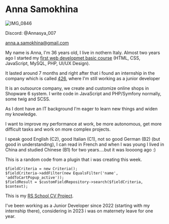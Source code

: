 # Anna Samokhina
![IMG_0846](https://github.com/user-attachments/assets/132fbbc8-bf62-4cfb-b2b0-e5848c13f946)


Discord: @Annasya_007

anna.a.samokhina@gmail.com

My name is Anna, I'm 36 years old, I live in nothern Italy. Almost two years ago I started my [first web developmet basic course](https://www.forteam.it/women-in-front-end-development/) (HTML, CSS, JavaScript, MySQL, PHP, UI/UX Design). 

It lasted around 7 months and right after that i found an internship in the company which is called [426](https://www.426-upgrade.com/en), where I'm still working as a junior developer

It is an outsource company, we create and customize online shops in Shopware 6 system. I write code in JavaScript and PHP/Symfony normally, some twig and SCSS.

As I dont have an IT background I'm eager to learn new things and widen my knowledge. 

I want to improve my performance at work, be more autonomous, get more difficult tasks and work on more complex projects.

I speak good English (C2), good Italian (C1), not so good German (B2) (but good in understanding), I can read in French and when I was young I lived in China and studied Chinese (B1) for two years....but it was loooong ago :)

This is a random code from a plugin that i was creating this week.

```
$fieldCriteria = new Criteria();
$fieldCriteria->addFilter(new EqualsFilter('name', 'addToCartPopup_active'));
$fieldResult = $customFieldRepository->search($fieldCriteria, $context);
```
This is my [RS School CV Project](https://annasya007.github.io/rsschool-cv/).

I've been working as a Junior Developer since 2022 (starting with my internship there), considering in 2023 i was on maternety leave for one year.

